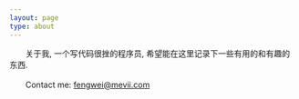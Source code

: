 ```yaml
---
layout: page
type: about
---
```


&emsp;&emsp;关于我, 一个写代码很挫的程序员, 希望能在这里记录下一些有用的和有趣的东西.  
<br
/>
&emsp;&emsp;Contact me: fengwei@mevii.com